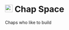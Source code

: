 # <img src="https://github.com/user-attachments/assets/224276df-1a53-4296-9276-02995b98c94d" width="25"> Chap Space
Chaps who like to build
